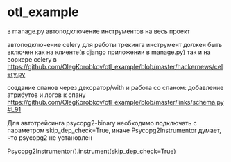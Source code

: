 # otl_example
в manage.py автоподключение инструментов на весь проект

автоподключение celery
для работы трекинга инструмент должен быть включен как на клиенте(в django приложении в manage.py) так и на воркере celery
в https://github.com/OlegKorobkov/otl_example/blob/master/hackernews/celery.py

создание спанов через декоратор/with
и работа со спаном: добавление атрибутов и логов к спану
https://github.com/OlegKorobkov/otl_example/blob/master/links/schema.py#L91

Для автотрейсинга psycopg2-binary необходимо подключать с параметром skip_dep_check=True, иначе Psycopg2Instrumentor думает, что psycopg2 не установлен

Psycopg2Instrumentor().instrument(skip_dep_check=True)
